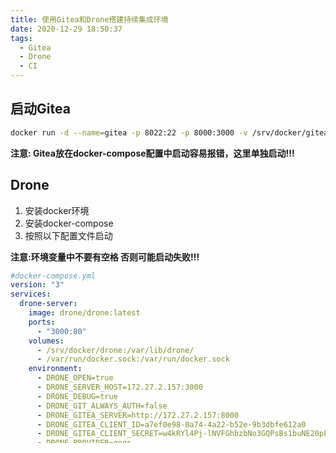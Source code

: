 ```yaml
---
title: 使用Gitea和Drone搭建持续集成环境
date: 2020-12-29 18:50:37
tags:
  - Gitea
  - Drone
  - CI
---
```


## 启动Gitea

```bash
docker run -d --name=gitea -p 8022:22 -p 8000:3000 -v /srv/docker/gitea:/data gitea/gitea:latest
```

**注意: Gitea放在docker-compose配置中启动容易报错，这里单独启动!!!**

## Drone

1. 安装docker环境
2. 安装docker-compose
3. 按照以下配置文件启动

**注意:环境变量中不要有空格 否则可能启动失败!!!**

```yml
#docker-compose.yml
version: "3"
services:
  drone-server:
    image: drone/drone:latest
    ports:
      - "3000:80"
    volumes:
      - /srv/docker/drone:/var/lib/drone/
      - /var/run/docker.sock:/var/run/docker.sock
    environment:
      - DRONE_OPEN=true
      - DRONE_SERVER_HOST=172.27.2.157:3000
      - DRONE_DEBUG=true
      - DRONE_GIT_ALWAYS_AUTH=false
      - DRONE_GITEA_SERVER=http://172.27.2.157:8000
      - DRONE_GITEA_CLIENT_ID=a7ef0e98-0a74-4a22-b52e-9b3dbfe612a0
      - DRONE_GITEA_CLIENT_SECRET=w4kRYl4Pj-lNVFGhbzbNo3GQPsBs1buNE20pFOPYytw=
      - DRONE_PROVIDER=gogs
      - DRONE_DATABASE_DATASOURCE=/var/lib/drone/drone.sqlite
      - DRONE_DATABASE_DRIVER=sqlite3
      - DRONE_SERVER_PROTO=http
      - DRONE_RPC_SECRET=ALQU2M0KdptXUdTPKcEw
      - DRONE_USER_CREATE=username:ray0324,machine:false,admin:true
  drone-agent:
    image: drone/agent:latest
    volumes:
      - /var/run/docker.sock:/var/run/docker.sock
    depends_on:
      - drone-server
    environment:
      - DRONE_RPC_SERVER=http://172.27.2.157:3000
      - DRONE_RPC_SECRET=ALQU2M0KdptXUdTPKcEw
      - DRONE_DEBUG=true

```

其中

```yml
  - DRONE_GITEA_SERVER=http://172.27.2.157:8000
  - DRONE_GITEA_CLIENT_ID=a7ef0e98-0a74-4a22-b52e-9b3dbfe612a0
  - DRONE_GITEA_CLIENT_SECRET=w4kRYl4Pj-lNVFGhbzbNo3GQPsBs1buNE20pFOPYytw=
```

这三个变量需要在Gitea中配置Oauth生成。

### Gogs

Gogs的配置类似，由于Gogs目前不支持OAuth访问Drone主页使用Gogs的账户进行登录即可自动拉取当前
账户的仓库信息。

```env
  - DRONE_GOGS=true
  - DRONE_GOGS_SKIP_VERIFY=false
  - DRONE_GOGS_SERVER=http://172.27.2.157:8000
```

